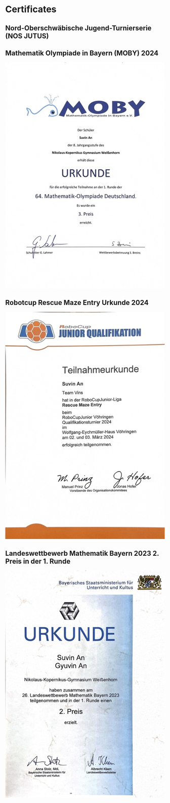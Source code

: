 # Certificates

## Nord-Oberschwäbische Jugend-Turnierserie (NOS JUTUS)



## Mathematik Olympiade in Bayern (MOBY) 2024

![image](assets/certificates/suvin_Urkunde_Olympiade.jpg)

## Robotcup Rescue Maze Entry Urkunde 2024

![image](assets/certificates/Rescue_Maze_Entry_Urkunde_2024.jpg)

## Landeswettbewerb Mathematik Bayern 2023 2. Preis in der 1. Runde

![image](assets/certificates/math_bayern_2023.jpg)

